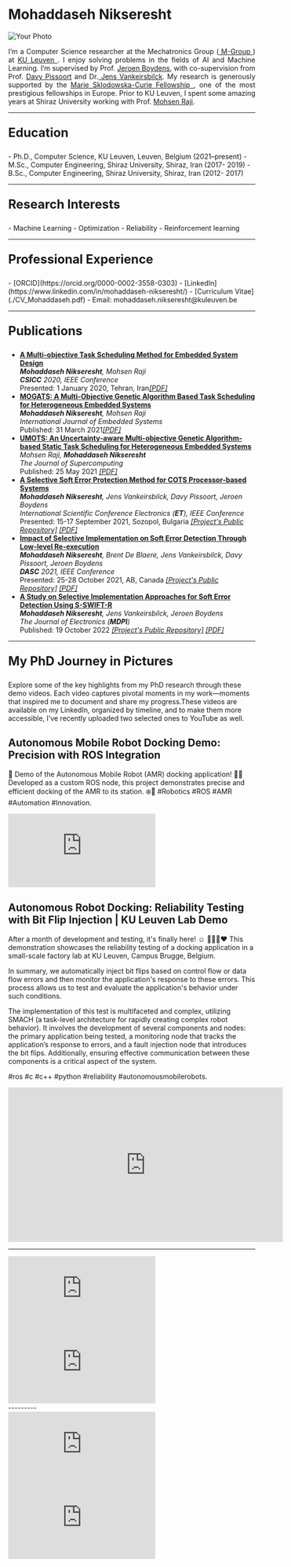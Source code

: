 <link rel="stylesheet" type="text/css" href="style.css">

 <h1>Mohaddaseh Nikseresht</h1>
<div class="photo-text-container">
    <img src="{{ site.photo }}" alt="Your Photo">
    <div>
     <p style="text-align: justify;"> I’m a Computer Science researcher at the Mechatronics Group (<a href="https://iiw.kuleuven.be/onderzoek/m-group"> M-Group </a>) at <a href="https://iiw.kuleuven.be/onderzoek/m-group"> KU Leuven </a>. I enjoy solving problems in the fields of AI and Machine Learning. I’m supervised by Prof.  <a href="https://www.kuleuven.be/wieiswie/nl/person/00043341"> Jeroen Boydens</a>, with co-supervision from Prof. <a href="https://www.kuleuven.be/wieiswie/nl/person/00066189"> Davy Pissoort</a> and Dr.<a href="https://www.kuleuven.be/wieiswie/nl/person/00099817"> Jens Vankeirsbilck</a>. My research is generously supported by the <a href="https://etn-sas.eu/our-project/#:~:text=The%20Safer%20Autonomous%20Systems%20ITN%20project%20is%20designed%20to%20get"> Marie Sklodowska-Curie Fellowship </a>, one of the most prestigious fellowships in Europe. Prior to KU Leuven, I spent some amazing years at Shiraz University working with Prof. <a href="https://ece.shirazu.ac.ir/en/~m-raji"> Mohsen Raji</a>.  </p>
    </div>
</div>




---------
<p style="font-size: 25px; font-weight: bold;" > Education </p> 
- Ph.D., Computer Science, KU Leuven, Leuven, Belgium (2021–present)
- M.Sc., Computer Engineering, Shiraz University, Shiraz, Iran (2017- 2019)
- B.Sc., Computer Engineering, Shiraz University, Shiraz, Iran (2012- 2017)




---------
<p style="font-size: 25px; font-weight: bold;" > Research Interests </p>
- Machine Learning
- Optimization
- Reliability
- Reinforcement learning





---------
<p style="font-size: 25px; font-weight: bold;" > Professional Experience </p>
- [ORCID](https://orcid.org/0000-0002-3558-0303)
- [LinkedIn](https://www.linkedin.com/in/mohaddaseh-nikseresht/)
- [Curriculum Vitae](./CV_Mohaddaseh.pdf)
- Email: mohaddaseh.nikseresht@kuleuven.be




---------
<p style="font-size: 25px; font-weight: bold;" > Publications </p>

- [**A Multi-objective Task Scheduling Method for Embedded System Design**](https://ieeexplore.ieee.org/document/9050062)  
   _**Mohaddaseh Nikseresht**, Mohsen Raji_  
   _**CSICC** 2020, IEEE Conference_  
   Presented: 1 January 2020, Tehran, Iran[*[PDF]*](./PDF6.pdf)
- [**MOGATS: A Multi-Objective Genetic Algorithm Based Task Scheduling for Heterogeneous Embedded Systems**](https://www.researchgate.net/publication/350547703_MOGATS_a_multi-objective_genetic_algorithm-based_task_scheduling_for_heterogeneous_embedded_systems)  
_**Mohaddaseh Nikseresht**, Mohsen Raji_  
  _International Journal of Embedded Systems_  
   Published: 31 March 2021[*[PDF]*](./authorFinalVersion.pdf)
- [**UMOTS: An Uncertainty-aware Multi-objective Genetic Algorithm-based Static Task Scheduling for Heterogeneous Embedded Systems**](https://link.springer.com/article/10.1007/s11227-021-03887-1)   
   _Mohsen Raji, **Mohaddaseh Nikseresht**_  
   _The Journal of Supercomputing_  
   Published: 25 May 2021 [*[PDF]*](https://drive.google.com/file/d/1Ky-Udlascx4ZC4L3WbIg-MDwHlB6NACx/view?usp=share_link)  
- [**A Selective Soft Error Protection Method for COTS Processor-based Systems**](https://ieeexplore.ieee.org/document/9579862)  
   _**Mohaddaseh Nikseresht**, Jens Vankeirsbilck, Davy Pissoort, Jeroen Boydens_   
   _International Scientific Conference Electronics (**ET**), IEEE Conference_  
   Presented: 15-17 September 2021, Sozopol, Bulgaria [*[Project's Public Repository]*](https://gitlab.kuleuven.be/m-group-campus-brugge/distrinet_public/public_dfed_plugin) [*[PDF]*](./PDF3.pdf)
- [**Impact of Selective Implementation on Soft Error Detection Through Low-level Re-execution**](https://ieeexplore.ieee.org/document/9730291)  
   _**Mohaddaseh Nikseresht**, Brent De Blaere, Jens Vankeirsbilck, Davy Pissoort, Jeroen Boydens_  
   _**DASC** 2021, IEEE Conference_  
   Presented: 25-28 October 2021, AB, Canada [*[Project's Public Repository]*](https://gitlab.kuleuven.be/m-group-campus-brugge/distrinet_public/public_dfed_plugin) [*[PDF]*](./PDF2.pdf)  
- [**A Study on Selective Implementation Approaches for Soft Error Detection Using S-SWIFT-R**](https://www.mdpi.com/2079-9292/11/20/3380)  
   _**Mohaddaseh Nikseresht**, Jens Vankeirsbilck, Jeroen Boydens_  
   _The Journal of Electronics (**MDPI**)_  
   Published: 19 October 2022 [*[Project's Public Repository]*](https://gitlab.kuleuven.be/m-group-campus-brugge/distrinet_public/public_dfed_plugin) [*[PDF]*](./electronics-11-03380-v2.pdf)  

---------
<p style="font-size: 25px; font-weight: bold;" > My PhD Journey in Pictures </p>
<p> Explore some of the key highlights from my PhD research through these demo videos. Each video captures pivotal moments in my work—moments that inspired me to document and share my progress.These videos are available on my LinkedIn, organized by timeline, and to make them more accessible, I’ve recently uploaded two selected ones to YouTube as well.</p>
 <div class="video-wrapper">
  <div class="video-container">
    <h2>Autonomous Mobile Robot Docking Demo: Precision with ROS Integration</h2>
    <p>🚀 Demo of the Autonomous Mobile Robot (AMR) docking application! 🤖✨ Developed as a custom ROS node, this project demonstrates precise and efficient docking of the AMR to its station. ❄️🔧 #Robotics #ROS #AMR #Automation #Innovation.</p>
    <iframe src="https://www.youtube.com/embed/k9V-MeuL4lI" frameborder="0" allowfullscreen title="YouTube Short"></iframe>
  </div>

  <div class="video-container">
    <h2>Autonomous Robot Docking: Reliability Testing with Bit Flip Injection | KU Leuven Lab Demo</h2>
    <p>After a month of development and testing, it's finally here! ☺️ 🤖🦾🦿♥️
This demonstration showcases the reliability testing of a docking application in a small-scale factory lab at KU Leuven, Campus Brugge, Belgium.

In summary, we automatically inject bit flips based on control flow or data flow errors and then monitor the application's response to these errors. This process allows us to test and evaluate the application's behavior under such conditions.

The implementation of this test is multifaceted and complex, utilizing SMACH (a task-level architecture for rapidly creating complex robot behavior). It involves the development of several components and nodes: the primary application being tested, a monitoring node that tracks the application’s response to errors, and a fault injection node that introduces the bit flips. Additionally, ensuring effective communication between these components is a critical aspect of the system.

#ros #c #c++ #python #reliability #autonomousmobilerobots.</p>
    <iframe width="560" height="315" src="https://www.youtube.com/embed/L_tvSeqqjNM?si=qeIQ6aWOKQKNjFn1" 
            title="YouTube video player" frameborder="0" allow="accelerometer; autoplay; clipboard-write; 
            encrypted-media; gyroscope; picture-in-picture; web-share" referrerpolicy="strict-origin-when-cross-origin" 
            allowfullscreen></iframe>
  </div>
</div>

---------
  <div class="video-wrapper">
  <div class="video-container">
   <iframe src="https://www.linkedin.com/embed/feed/update/urn:li:ugcPost:7046236901292298241" frameborder="0" allowfullscreen="" title="Embedded post"></iframe>
  </div>

  <div class="video-container">
    <iframe src="https://www.linkedin.com/embed/feed/update/urn:li:ugcPost:6980784512041394176" frameborder="0" allowfullscreen="" title="Embedded post"></iframe>
  </div>
</div>
---------
  <div class="video-wrapper">
  <div class="video-container">
   <iframe src="https://www.linkedin.com/embed/feed/update/urn:li:ugcPost:6980781142756966400" frameborder="0" allowfullscreen="" title="Embedded post"></iframe>
  </div>

  <div class="video-container">
    <iframe src="https://www.linkedin.com/embed/feed/update/urn:li:share:6848168388146139137" frameborder="0" allowfullscreen="" title="Embedded post"></iframe>
  </div>
</div>




